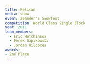 ```yaml
---
title: Pelican
media: snow
event: Zehnder's Snowfest
competition: World Class Single Block
year: 2011
team_members:
  - Eric Hutchinson
  - Derek Sapikowski
  - Jordan Wilcoxen
awards: 
- 2nd Place
---
```


